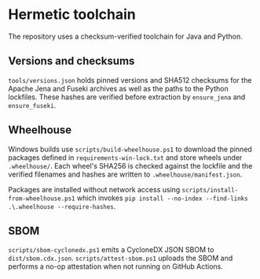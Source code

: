 # Hermetic toolchain

The repository uses a checksum-verified toolchain for Java and Python.

## Versions and checksums

`tools/versions.json` holds pinned versions and SHA512 checksums for the
Apache Jena and Fuseki archives as well as the paths to the Python lockfiles.
These hashes are verified before extraction by `ensure_jena` and
`ensure_fuseki`.

## Wheelhouse

Windows builds use `scripts/build-wheelhouse.ps1` to download the pinned
packages defined in `requirements-win-lock.txt` and store wheels under
`.wheelhouse/`. Each wheel's SHA256 is checked against the lockfile and the
verified filenames and hashes are written to `.wheelhouse/manifest.json`.

Packages are installed without network access using
`scripts/install-from-wheelhouse.ps1` which invokes
`pip install --no-index --find-links .\.wheelhouse --require-hashes`.

## SBOM

`scripts/sbom-cyclonedx.ps1` emits a CycloneDX JSON SBOM to
`dist/sbom.cdx.json`. `scripts/attest-sbom.ps1` uploads the SBOM and performs a
no-op attestation when not running on GitHub Actions.
